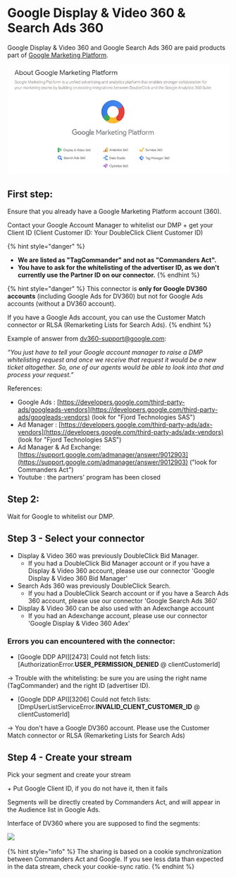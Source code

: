 # Google Display & Video 360 & Search Ads 360

Google Display & Video 360 and Google Search Ads 360 are paid products part of [Google Marketing Platform](https://marketingplatform.google.com/about/).

![](<../../../../.gitbook/assets/image (3) (1) (1).png>)

## First step: <a href="#googleddpsetup-firststep" id="googleddpsetup-firststep"></a>

Ensure that you already have a Google Marketing Platform account (360).

Contact your Google Account Manager to whitelist our DMP + get your Client ID (Client Customer ID: Your DoubleClick Client Customer ID)

{% hint style="danger" %}
* **We are listed as "TagCommander" and not as "Commanders Act".**
* **You have to ask for the whitelisting of the advertiser ID, as we don't currently use the Partner ID on our connector.**
{% endhint %}

{% hint style="danger" %}
This connector is **only for Google DV360 accounts** (including Google Ads for DV360) but not for Google Ads accounts (without a DV360 account).

If you have a Google Ads account, you can use the Customer Match connector or RLSA (Remarketing Lists for Search Ads).
{% endhint %}

Example of answer from [dv360-support@google.com](mailto:dv360-support@google.com):

_“You just have to tell your Google account manager to raise a DMP whitelisting request and once we receive that request it would be a new ticket altogether. So, one of our agents would be able to look into that and process your request.”_

References:

* Google Ads : [https://developers.google.com/third-party-ads/googleads-vendors](https://developers.google.com/third-party-ads/googleads-vendors) (look for "Fjord Technologies SAS")
* Ad Manager : [https://developers.google.com/third-party-ads/adx-vendors](https://developers.google.com/third-party-ads/adx-vendors) (look for "Fjord Technologies SAS")
* Ad Manager & Ad Exchange: [https://support.google.com/admanager/answer/9012903](https://support.google.com/admanager/answer/9012903) ("look for Commanders Act")
* Youtube : the partners' program has been closed

## Step 2:

Wait for Google to whitelist our DMP.

## Step 3 - Select your connector <a href="#googleddpsetup-step3-pickyourconnector" id="googleddpsetup-step3-pickyourconnector"></a>

* Display & Video 360 was previously DoubleClick Bid Manager.&#x20;
  * If you had a DoubleClick Bid Manager account or if you have a Display & Video 360 account, please use our connector 'Google Display & Video 360 Bid Manager'
* Search Ads 360 was previously DoubleClick Search.&#x20;
  * If you had a DoubleClick Search account or if you have a Search Ads 360 account, please use our connector 'Google Search Ads 360'
* Display & Video 360 can be also used with an Adexchange account
  * If you had an Adexchange account, please use our connector 'Google Display & Video 360 Adex'

### Errors you can encountered with the connector:

* \[Google DDP API]\[2473] Could not fetch lists: \[AuthorizationError.**USER\_PERMISSION\_DENIED** @ clientCustomerId]

&#x20;       → Trouble with the whitelisting: be sure you are using the right name (TagCommander) and the right ID (advertiser ID).

* \[Google DDP API]\[3206] Could not fetch lists: \[DmpUserListServiceError.**INVALID\_CLIENT\_CUSTOMER\_ID** @ clientCustomerId]&#x20;

&#x20;       → You don't have a Google DV360 account. Please use the Customer Match connector or RLSA (Remarketing Lists for Search Ads)

## Step 4 - Create your stream <a href="#googleddpsetup-step4" id="googleddpsetup-step4"></a>

Pick your segment and create your stream

\+ Put Google Client ID, if you do not have it, then it fails

Segments will be directly created by Commanders Act, and will appear in the Audience list in Google Ads.

Interface of DV360 where you are supposed to find the segments:

![](https://lh3.googleusercontent.com/7Y864jfrb3kvgMNGME5BNh5n5GX9g6os4AmR-En8MK1LGamxEwJxROOt93G18iEBMQ)

{% hint style="info" %}
The sharing is based on a cookie synchronization between Commanders Act and Google. If you see less data than expected in the data stream, check your cookie-sync ratio.
{% endhint %}
